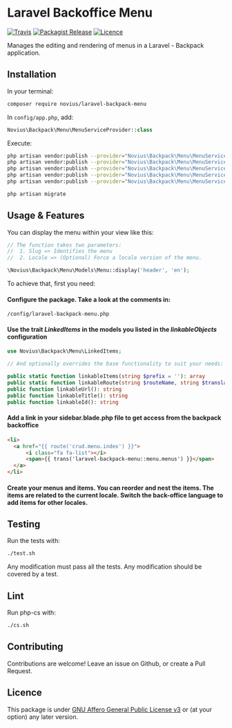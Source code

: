 # Laravel Backoffice Menu
[![Travis](https://img.shields.io/travis/novius/laravel-backpack-menu.svg?maxAge=1800&style=flat-square)](https://travis-ci.org/novius/laravel-backpack-menu)
[![Packagist Release](https://img.shields.io/packagist/v/novius/laravel-backpack-menu.svg?maxAge=1800&style=flat-square)](https://packagist.org/packages/novius/laravel-backpack-menu)
[![Licence](https://img.shields.io/packagist/l/novius/laravel-backpack-menu.svg?maxAge=1800&style=flat-square)](https://github.com/novius/laravel-backpack-menu#licence)

Manages the editing and rendering of menus in a Laravel - Backpack application.


## Installation

In your terminal:

```sh
composer require novius/laravel-backpack-menu
```

In `config/app.php`, add:

```php
Novius\Backpack\Menu\MenuServiceProvider::class
```

Execute:
```bash
php artisan vendor:publish --provider="Novius\Backpack\Menu\MenuServiceProvider" --tag="routes"
php artisan vendor:publish --provider="Novius\Backpack\Menu\MenuServiceProvider" --tag="lang"
php artisan vendor:publish --provider="Novius\Backpack\Menu\MenuServiceProvider" --tag="migrations"
php artisan vendor:publish --provider="Novius\Backpack\Menu\MenuServiceProvider" --tag="views"
php artisan vendor:publish --provider="Novius\Backpack\Menu\MenuServiceProvider" --tag="config"

php artisan migrate
```

## Usage & Features

You can display the menu within your view like this:

```php
// The function takes two parameters:
//  1. Slug => Identifies the menu
//  2. Locale => (Optional) Force a locale version of the menu.

\Novius\Backpack\Menu\Models\Menu::display('header', 'en');
```

To achieve that, first you need:

#### Configure the package. Take a look at the comments in:
```
/config/laravel-backpack-menu.php
```

#### Use the trait _LinkedItems_ in the models you listed in the _linkableObjects_ configuration

```php
use Novius\Backpack\Menu\LinkedItems;

// And optionally overrides the base functionality to suit your needs:

public static function linkableItems(string $prefix = ''): array
public static function linkableRoute(string $routeName, string $translation): array
public function linkableUrl(): string
public function linkableTitle(): string
public function linkableId(): string
```

#### Add a link in your sidebar.blade.php file to get access from the backpack backoffice

```html
<li>
  <a href="{{ route('crud.menu.index') }}">
      <i class="fa fa-list"></i>
      <span>{{ trans('laravel-backpack-menu::menu.menus') }}</span>
  </a>
</li>
```

#### Create your menus and items. You can reorder and nest the items. The items are related to the current locale. Switch the back-office language to add items for other locales.

## Testing

Run the tests with:

```sh
./test.sh
```

Any modification must pass all the tests.
Any modification should be covered by a test.

## Lint

Run php-cs with:

```sh
./cs.sh
```

## Contributing

Contributions are welcome!
Leave an issue on Github, or create a Pull Request.


## Licence

This package is under [GNU Affero General Public License v3](http://www.gnu.org/licenses/agpl-3.0.html) or (at your option) any later version.
  
